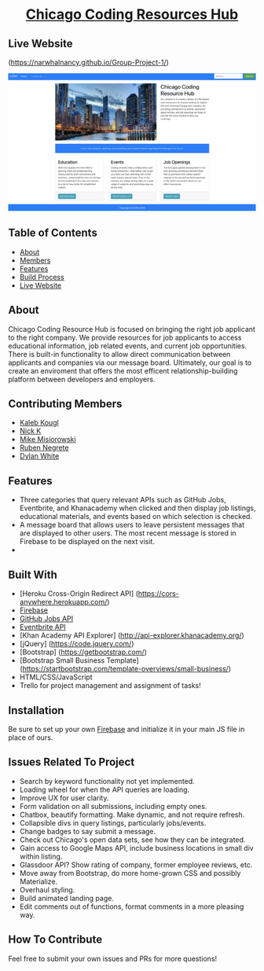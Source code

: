 <a href="https://narwhalnancy.github.io/Group-Project-1/">
  <h1 align="center"> Chicago Coding Resources Hub </h1>
</a>

## Live Website

(https://narwhalnancy.github.io/Group-Project-1/)

<p align="center">
    <img alt="CCRH" title="CCRH" src="assets/images/mainpage.png" width="600">
</p>

## Table of Contents

- [About](#about)
- [Members](#members)
- [Features](#features)
- [Build Process](#build-process)
- [Live Website](#live-website)

## About

Chicago Coding Resource Hub is focused on bringing the right job applicant to the right company. We provide resources for job applicants to access educational information, job related events, and current job opportunities. There is built-in functionality to allow direct communication between applicants and companies via our message board. Ultimately, our goal is to create an enviroment that offers the most efficent relationship-building platform between developers and employers.


## Contributing Members

* [Kaleb Kougl](https://github.com/Kaleb-kougl)
* [Nick K](https://github.com/NKGreeneyes)
* [Mike Misiorowski](https://github.com/mmisiorowski)
* [Ruben Negrete](https://github.com/Ruben1016)
* [Dylan White](https://github.com/narwhalnancy)


## Features

* Three categories that query relevant APIs such as GitHub Jobs, Eventbrite, and Khanacademy when clicked and then display job listings, educational materials, and events based on which selection is checked.
* A message board that allows users to leave persistent messages that are displayed to other users. The most recent message is stored in Firebase to be displayed on the next visit.
* 


## Built With
* [Heroku Cross-Origin Redirect API] (https://cors-anywhere.herokuapp.com/)
* [Firebase](https://console.firebase.google.com/u/0/)
* [GitHub Jobs API](https://jobs.github.com/api)
* [Eventbrite API](https://www.eventbrite.com/platform/api)
* [Khan Academy API Explorer] (http://api-explorer.khanacademy.org/)
* [jQuery] (https://code.jquery.com/)
* [Bootstrap] (https://getbootstrap.com/)
* [Bootstrap Small Business Template] (https://startbootstrap.com/template-overviews/small-business/)
* HTML/CSS/JavaScript
* Trello for project management and assignment of tasks!

## Installation

Be sure to set up your own [Firebase](https://console.firebase.google.com/u/0/) and initialize it in your main JS file in place of ours.

## Issues Related To Project

* Search by keyword functionality not yet implemented.
* Loading wheel for when the API queries are loading.
* Improve UX for user clarity.
* Form validation on all submissions, including empty ones.
* Chatbox, beautify formatting. Make dynamic, and not require refresh.
* Collapsible divs in query listings, particularly jobs/events.
* Change badges to say submit a message.
* Check out Chicago's open data sets, see how they can be integrated.
* Gain access to Google Maps API, include business locations in small div within listing.
* Glassdoor API? Show rating of company, former employee reviews, etc.
* Move away from Bootstrap, do more home-grown CSS and possibly Materialize.
* Overhaul styling.
* Build animated landing page.
* Edit comments out of functions, format comments in a more pleasing way.

## How To Contribute

Feel free to submit your own issues and PRs for more questions!